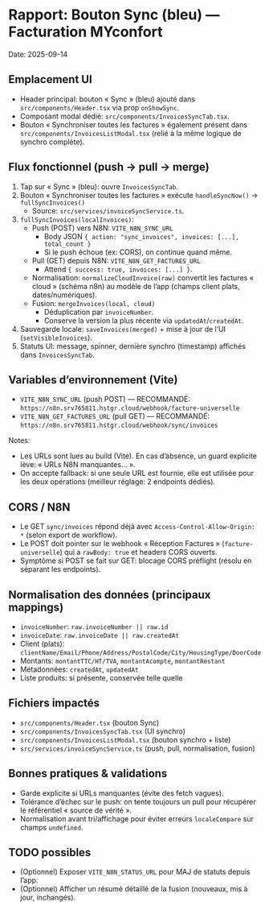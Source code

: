 # Rapport: Bouton Sync (bleu) — Facturation MYconfort

Date: 2025-09-14

## Emplacement UI
- Header principal: bouton « Sync » (bleu) ajouté dans `src/components/Header.tsx` via prop `onShowSync`.
- Composant modal dédié: `src/components/InvoicesSyncTab.tsx`.
- Bouton « Synchroniser toutes les factures » également présent dans `src/components/InvoicesListModal.tsx` (relié à la même logique de synchro complète).

## Flux fonctionnel (push → pull → merge)
1. Tap sur « Sync » (bleu): ouvre `InvoicesSyncTab`.
2. Bouton « Synchroniser toutes les factures » exécute `handleSyncNow()` → `fullSyncInvoices()`
   - Source: `src/services/invoiceSyncService.ts`.
3. `fullSyncInvoices(localInvoices)`:
   - Push (POST) vers N8N: `VITE_N8N_SYNC_URL`
     - Body JSON `{ action: "sync_invoices", invoices: [...], total_count }`
     - Si le push échoue (ex: CORS), on continue quand même.
   - Pull (GET) depuis N8N: `VITE_N8N_GET_FACTURES_URL`
     - Attend `{ success: true, invoices: [...] }`.
   - Normalisation: `normalizeCloudInvoice(raw)` convertit les factures « cloud » (schéma n8n) au modèle de l’app (champs client plats, dates/numériques).
   - Fusion: `mergeInvoices(local, cloud)`
     - Déduplication par `invoiceNumber`.
     - Conserve la version la plus récente via `updatedAt`/`createdAt`.
4. Sauvegarde locale: `saveInvoices(merged)` + mise à jour de l’UI (`setVisibleInvoices`).
5. Statuts UI: message, spinner, dernière synchro (timestamp) affichés dans `InvoicesSyncTab`.

## Variables d’environnement (Vite)
- `VITE_N8N_SYNC_URL` (push POST) — RECOMMANDÉ: `https://n8n.srv765811.hstgr.cloud/webhook/facture-universelle`
- `VITE_N8N_GET_FACTURES_URL` (pull GET) — RECOMMANDÉ: `https://n8n.srv765811.hstgr.cloud/webhook/sync/invoices`

Notes:
- Les URLs sont lues au build (Vite). En cas d’absence, un guard explicite lève: « URLs N8N manquantes… ».
- On accepte fallback: si une seule URL est fournie, elle est utilisée pour les deux opérations (meilleur réglage: 2 endpoints dédiés).

## CORS / N8N
- Le GET `sync/invoices` répond déjà avec `Access-Control-Allow-Origin: *` (selon export de workflow).
- Le POST doit pointer sur le webhook « Réception Factures » (`facture-universelle`) qui a `rawBody: true` et headers CORS ouverts.
- Symptôme si POST se fait sur GET: blocage CORS préflight (résolu en séparant les endpoints).

## Normalisation des données (principaux mappings)
- `invoiceNumber`: `raw.invoiceNumber || raw.id`
- `invoiceDate`: `raw.invoiceDate || raw.createdAt`
- Client (plats): `clientName/Email/Phone/Address/PostalCode/City/HousingType/DoorCode`
- Montants: `montantTTC/HT/TVA`, `montantAcompte`, `montantRestant`
- Métadonnées: `createdAt`, `updatedAt`
- Liste produits: si présente, conservée telle quelle

## Fichiers impactés
- `src/components/Header.tsx` (bouton Sync)
- `src/components/InvoicesSyncTab.tsx` (UI synchro)
- `src/components/InvoicesListModal.tsx` (bouton synchro + liste)
- `src/services/invoiceSyncService.ts` (push, pull, normalisation, fusion)

## Bonnes pratiques & validations
- Garde explicite si URLs manquantes (évite des fetch vagues).
- Tolérance d’échec sur le push: on tente toujours un pull pour récupérer le référentiel « source de vérité ».
- Normalisation avant tri/affichage pour éviter erreurs `localeCompare` sur champs `undefined`.

## TODO possibles
- (Optionnel) Exposer `VITE_N8N_STATUS_URL` pour MAJ de statuts depuis l’app.
- (Optionnel) Afficher un résumé détaillé de la fusion (nouveaux, mis à jour, inchangés).


